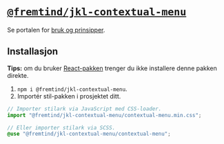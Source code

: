 # [`@fremtind/jkl-contextual-menu`](https://jokul.fremtind.no/komponenter/contextual-menu)

Se portalen for [bruk og prinsipper](https://jokul.fremtind.no/komponenter/contextual-menu).

## Installasjon

**Tips:** om du bruker [React-pakken](../contextual-menu-react/) trenger du ikke installere denne pakken direkte.

1. `npm i @fremtind/jkl-contextual-menu`.
2. Importér stil-pakken i prosjektet ditt.

```js
// Importer stilark via JavaScript med CSS-loader.
import "@fremtind/jkl-contextual-menu/contextual-menu.min.css";
```

```scss
// Eller importer stilark via SCSS.
@use "@fremtind/jkl-contextual-menu/contextual-menu";
```
